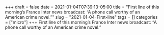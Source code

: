+++draft = falsedate = 2021-01-04T07:39:13-05:00title = "First line of this morning’s France Inter news broadcast: “A phone call worthy of an American crime novel.”"slug = "2021-01-04-First-line"tags = []categories = ["micro"]+++First line of this morning’s France Inter news broadcast: “A phone call worthy of an American crime novel.”